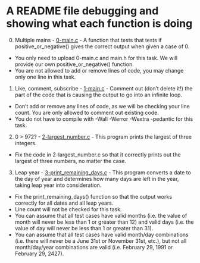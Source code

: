 # A README file debugging and showing what each function is doing

0. Multiple mains - [0-main.c](./0-main.c) - A function that tests that tests if positive_or_negative() gives the correct output when given a case of 0.
* You only need to upload 0-main.c and main.h for this task. We will provide our own positive_or_negative() function.
* You are not allowed to add or remove lines of code, you may change only one line in this task.

1. Like, comment, subscribe - [1-main.c](./1-main.c) - Comment out (don’t delete it!) the part of the code that is causing the output to go into an infinite loop.
* Don’t add or remove any lines of code, as we will be checking your line count. You are only allowed to comment out existing code.
* You do not have to compile with -Wall -Werror -Wextra -pedantic for this task.

2. 0 > 972? - [2-largest_number.c](./2-largest_number.c) - This program prints the largest of three integers.
* Fix the code in 2-largest_number.c so that it correctly prints out the largest of three numbers, no matter the case.

3. Leap year - [3-print_remaining_days.c](./3-print_remaining_days.c) - This program converts a date to the day of year and determines how many days are left in the year, taking leap year into consideration.
* Fix the print_remaining_days() function so that the output works correctly for all dates and all leap years.
* Line count will not be checked for this task.
* You can assume that all test cases have valid months (i.e. the value of month will never be less than 1 or greater than 12) and valid days (i.e. the value of day will never be less than 1 or greater than 31).
* You can assume that all test cases have valid month/day combinations (i.e. there will never be a June 31st or November 31st, etc.), but not all month/day/year combinations are valid (i.e. February 29, 1991 or February 29, 2427).
